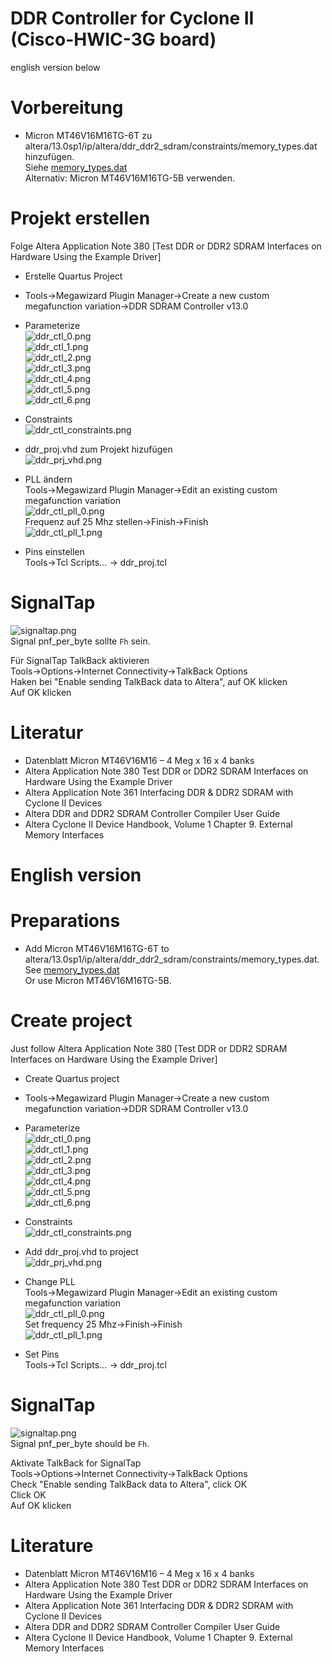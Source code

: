 # DDR Controller for Cyclone II <br> (Cisco-HWIC-3G board)<br>
english version below

# Vorbereitung
* Micron MT46V16M16TG-6T zu altera/13.0sp1/ip/altera/ddr_ddr2_sdram/constraints/memory_types.dat hinzufügen.<br>
Siehe [memory_types.dat](./ddr_ctl_dokumentation/memory_types.dat) <br>
Alternativ: Micron MT46V16M16TG-5B verwenden. 

# Projekt erstellen
Folge Altera Application Note 380 [Test DDR or DDR2 SDRAM Interfaces on Hardware Using the Example Driver]<br>
* Erstelle Quartus Project<br>
* Tools→Megawizard Plugin Manager→Create a new custom megafunction variation→DDR SDRAM Controller v13.0<br>
* Parameterize <br>
![ddr_ctl_0.png](./ddr_ctl_dokumentation/ddr_ctl_0.png)<br>
![ddr_ctl_1.png](./ddr_ctl_dokumentation/ddr_ctl_1.png)<br>
![ddr_ctl_2.png](./ddr_ctl_dokumentation/ddr_ctl_2.png)<br>
![ddr_ctl_3.png](./ddr_ctl_dokumentation/ddr_ctl_3.png)<br>
![ddr_ctl_4.png](./ddr_ctl_dokumentation/ddr_ctl_4.png)<br>
![ddr_ctl_5.png](./ddr_ctl_dokumentation/ddr_ctl_5.png)<br>
![ddr_ctl_6.png](./ddr_ctl_dokumentation/ddr_ctl_6.png)<br>

* Constraints <br>
![ddr_ctl_constraints.png](./ddr_ctl_dokumentation/ddr_ctl_constraints.png)<br>

* ddr_proj.vhd zum Projekt hizufügen <br>
![ddr_prj_vhd.png](./ddr_ctl_dokumentation/ddr_prj_vhd.png)<br>

* PLL ändern <br>
Tools→Megawizard Plugin Manager→Edit an existing custom megafunction variation <br>
![ddr_ctl_pll_0.png](./ddr_ctl_dokumentation/ddr_ctl_pll_0.png)<br>
Frequenz auf 25 Mhz stellen→Finish→Finish<br>
![ddr_ctl_pll_1.png](./ddr_ctl_dokumentation/ddr_ctl_pll_1.png)<br>
* Pins einstellen<br>
Tools→Tcl Scripts… → ddr_proj.tcl<br>

# SignalTap<br>
![signaltap.png](./ddr_ctl_dokumentation/signaltap.png)<br>
Signal pnf_per_byte sollte `Fh` sein.<br>

Für SignalTap TalkBack aktivieren<br>
Tools→Options→Internet Connectivity→TalkBack Options<br>
Haken bei "Enable sending TalkBack data to Altera", auf OK klicken<br>
Auf OK klicken<br>


# Literatur
* Datenblatt Micron MT46V16M16 – 4 Meg x 16 x 4 banks
* Altera Application Note 380 Test DDR or DDR2 SDRAM Interfaces on Hardware Using the Example Driver
* Altera Application Note 361 Interfacing DDR & DDR2 SDRAM with Cyclone II Devices
* Altera DDR and DDR2 SDRAM Controller Compiler User Guide
* Altera Cyclone II Device Handbook, Volume 1 Chapter 9. External Memory Interfaces


# English version

# Preparations
* Add Micron MT46V16M16TG-6T to altera/13.0sp1/ip/altera/ddr_ddr2_sdram/constraints/memory_types.dat.<br>
See [memory_types.dat](./ddr_ctl_dokumentation/memory_types.dat) <br>
Or use Micron MT46V16M16TG-5B. 

# Create project
Just follow Altera Application Note 380 [Test DDR or DDR2 SDRAM Interfaces on Hardware Using the Example Driver]<br>
* Create Quartus project<br>
* Tools→Megawizard Plugin Manager→Create a new custom megafunction variation→DDR SDRAM Controller v13.0<br>
* Parameterize <br>
![ddr_ctl_0.png](./ddr_ctl_dokumentation/ddr_ctl_0.png)<br>
![ddr_ctl_1.png](./ddr_ctl_dokumentation/ddr_ctl_1.png)<br>
![ddr_ctl_2.png](./ddr_ctl_dokumentation/ddr_ctl_2.png)<br>
![ddr_ctl_3.png](./ddr_ctl_dokumentation/ddr_ctl_3.png)<br>
![ddr_ctl_4.png](./ddr_ctl_dokumentation/ddr_ctl_4.png)<br>
![ddr_ctl_5.png](./ddr_ctl_dokumentation/ddr_ctl_5.png)<br>
![ddr_ctl_6.png](./ddr_ctl_dokumentation/ddr_ctl_6.png)<br>

* Constraints <br>
![ddr_ctl_constraints.png](./ddr_ctl_dokumentation/ddr_ctl_constraints.png)<br>

* Add ddr_proj.vhd to project<br>
![ddr_prj_vhd.png](./ddr_ctl_dokumentation/ddr_prj_vhd.png)<br>

* Change PLL<br>
Tools→Megawizard Plugin Manager→Edit an existing custom megafunction variation <br>
![ddr_ctl_pll_0.png](./ddr_ctl_dokumentation/ddr_ctl_pll_0.png)<br>
Set frequency 25 Mhz→Finish→Finish<br>
![ddr_ctl_pll_1.png](./ddr_ctl_dokumentation/ddr_ctl_pll_1.png)<br>
* Set Pins<br>
Tools→Tcl Scripts… → ddr_proj.tcl<br>


# SignalTap<br>

![signaltap.png](./ddr_ctl_dokumentation/signaltap.png)<br>
Signal pnf_per_byte should be `Fh`.<br>

Aktivate TalkBack for SignalTap<br>
Tools→Options→Internet Connectivity→TalkBack Options<br>
Check "Enable sending TalkBack data to Altera", click OK<br>
Click OK<br>
Auf OK klicken<br>

# Literature
* Datenblatt Micron MT46V16M16 – 4 Meg x 16 x 4 banks
* Altera Application Note 380 Test DDR or DDR2 SDRAM Interfaces on Hardware Using the Example Driver
* Altera Application Note 361 Interfacing DDR & DDR2 SDRAM with Cyclone II Devices
* Altera DDR and DDR2 SDRAM Controller Compiler User Guide
* Altera Cyclone II Device Handbook, Volume 1 Chapter 9. External Memory Interfaces

